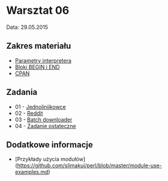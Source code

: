 # Warsztat 06
Data: 29.05.2015

## Zakres materiału
* [Parametry interpretera](https://github.com/slimakuj/perl/blob/master/class06/lecture.md#parametry-interpretera)
* [Bloki BEGIN i END](https://github.com/slimakuj/perl/blob/master/class06/lecture.md#bloki-begin-i-end)
* [CPAN](https://github.com/slimakuj/perl/blob/master/class06/lecture.md#cpan)

## Zadania
* 01 \- [Jednolinijkowce](https://github.com/slimakuj/perl/blob/master/class06/exercises/ex01-oneliners.md)
* 02 \- [Reddit](https://github.com/slimakuj/perl/blob/master/class06/exercises/ex02-reddit.md)
* 03 \- [Batch downloader](https://github.com/slimakuj/perl/blob/master/class06/exercises/ex03-batch-downloader.md)
* 04 \- [Zadanie ostateczne](https://github.com/slimakuj/perl/blob/master/class06/exercises/ex04-FINAL.md)

## Dodatkowe informacje
* [Przykłady użycia modułów] (https://github.com/slimakuj/perl/blob/master/module-use-examples.md)
